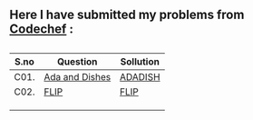 ## Here I have submitted my problems from [Codechef](https://www.codechef.com/) :



## 

| **S.no** | **Question**                                                | Sollution                                                                                        |
| -------- | ----------------------------------------------------------- | ------------------------------------------------------------------------------------------------ |
| C01.     | [Ada and Dishes](https://www.codechef.com/problems/ADADISH) | [ADADISH](https://github.com/Crypt0Nyt/Data-Structures-and-Algorithm/blob/main/Codechef/C01.cpp) |
| C02.     | [FLIP](https://www.codechef.com/problems/FLIP)              | [FLIP](https://github.com/Crypt0Nyt/Data-Structures-and-Algorithm/blob/main/Codechef/C02.cpp)    |
|          |                                                             |                                                                                                  |
|          |                                                             |                                                                                                  |
|          |                                                             |                                                                                                  |
